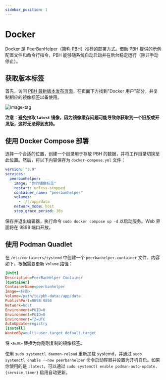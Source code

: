 ```yaml
---
sidebar_position: 1
---
```


# Docker

Docker 是 PeerBanHelper（简称 PBH）推荐的部署方式。借助 PBH 提供的示例配置文件和命令行指令，PBH 能够随系统自动启动并在后台稳定运行（除非手动停止）。

## 获取版本标签

首先，访问 [PBH 最新版本发布页面](https://github.com/PBH-BTN/PeerBanHelper/releases/latest)，在页面下方找到"Docker 用户"部分，并复制相应的镜像标签以备使用。

![image-tag](./assets/docker-tag.png)

**注意：避免拉取 `latest` 镜像，因为镜像缓存问题可能导致你获取到一个旧版或开发版，这将无法得到支持。**

## 使用 Docker Compose 部署

选择一个合适的位置，创建一个目录用于存放 PBH 的数据，并将工作目录切换至此位置。然后，将以下内容保存为 `docker-compose.yml` 文件：

```yaml
version: "3.9"
services:
  peerbanhelper:
    image: "你的镜像标签"
    restart: unless-stopped
    container_name: "peerbanhelper"
    volumes:
      - ./:/app/data
    network_mode: host
    stop_grace_period: 30s
```

保存并退出编辑器，执行命令 `sudo docker compose up -d` 以启动服务。Web 界面将在 9898 端口开放。

## 使用 Podman Quadlet

在 `/etc/containers/systemd` 中创建一个 `peerbanhelper.container` 文件，内容如下，根据需要更新 `Volume` 路径：

```ini
[Unit]
Description=PeerBanHelper Container
[Container]
ContainerName=peerbanhelper
Image=<标签>
Volume=/path/to/pbh-data:/app/data
PublishPort=9898:9898
Network=host
Environment=PUID=0
Environment=PGID=0
Environment=TZ=UTC
AutoUpdate=registry
[Install]
WantedBy=multi-user.target default.target
```

将 `<标签>` 替换为你刚刚复制的镜像标签。

使用 `sudo systemctl daemon-reload` 重新加载 systemd，并通过 `sudo systemctl enable --now peerbanhelper` 命令启动容器并设置为开机自启。如果你使用的是 `:latest`，可以通过 `sudo systemctl enable podman-auto-update.{service,timer}` 启用自动更新。
